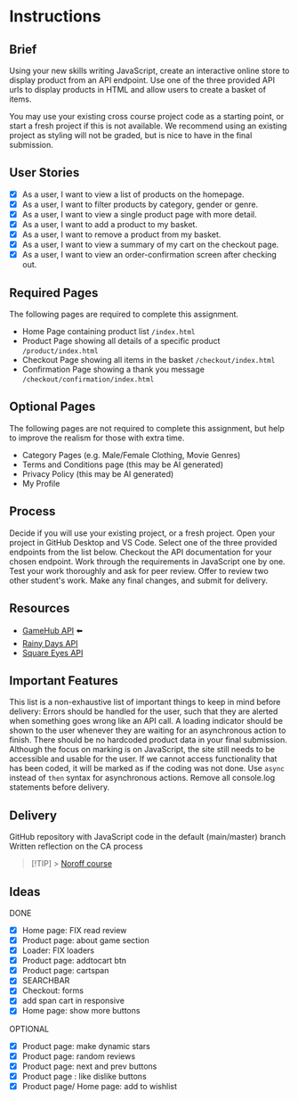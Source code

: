 # Instructions

## Brief

Using your new skills writing JavaScript, create an interactive online store to display product from an API endpoint. Use one of the three provided API urls to display products in HTML and allow users to create a basket of items.

You may use your existing cross course project code as a starting point, or start a fresh project if this is not available. We recommend using an existing project as styling will not be graded, but is nice to have in the final submission.

## User Stories

- [x] As a user, I want to view a list of products on the homepage.
- [x] As a user, I want to filter products by category, gender or genre.
- [x] As a user, I want to view a single product page with more detail.
- [x] As a user, I want to add a product to my basket.
- [x] As a user, I want to remove a product from my basket.
- [x] As a user, I want to view a summary of my cart on the checkout page.
- [x] As a user, I want to view an order-confirmation screen after checking out.

## Required Pages

The following pages are required to complete this assignment.

- Home Page containing product list `/index.html`
- Product Page showing all details of a specific product `/product/index.html`
- Checkout Page showing all items in the basket `/checkout/index.html`
- Confirmation Page showing a thank you message `/checkout/confirmation/index.html`

## Optional Pages

The following pages are not required to complete this assignment, but help to improve the realism for those with extra time.

- Category Pages (e.g. Male/Female Clothing, Movie Genres)
- Terms and Conditions page (this may be AI generated)
- Privacy Policy (this may be AI generated)
- My Profile

## Process

Decide if you will use your existing project, or a fresh project.
Open your project in GitHub Desktop and VS Code.
Select one of the three provided endpoints from the list below.
Checkout the API documentation for your chosen endpoint.
Work through the requirements in JavaScript one by one.
Test your work thoroughly and ask for peer review.
Offer to review two other student's work.
Make any final changes, and submit for delivery.

## Resources

- [GameHub API](https://docs.noroff.dev/ecom-endpoints/gamehub) ⬅️
- [Rainy Days API](https://docs.noroff.dev/ecom-endpoints/rainy-days)
- [Square Eyes API](https://docs.noroff.dev/ecom-endpoints/square-eyes)

## Important Features

This list is a non-exhaustive list of important things to keep in mind before delivery:
Errors should be handled for the user, such that they are alerted when something goes wrong like an API call.
A loading indicator should be shown to the user whenever they are waiting for an asynchronous action to finish.
There should be no hardcoded product data in your final submission.
Although the focus on marking is on JavaScript, the site still needs to be accessible and usable for the user. If we cannot access functionality that has been coded, it will be marked as if the coding was not done.
Use `async` instead of `then` syntax for asynchronous actions.
Remove all console.log statements before delivery.

## Delivery

GitHub repository with JavaScript code in the default (main/master) branch
Written reflection on the CA process

> [!TIP] > [Noroff course](https://mollify.noroff.dev/content/feu1/javascript-1/module-1?nav=course)

## Ideas

DONE

- [x] Home page: FIX read review
- [x] Product page: about game section
- [x] Loader: FIX loaders
- [x] Product page: addtocart btn
- [x] Product page: cartspan
- [x] SEARCHBAR
- [x] Checkout: forms
- [x] add span cart in responsive
- [x] Home page: show more buttons

OPTIONAL

- [x] Product page: make dynamic stars
- [x] Product page: random reviews
- [x] Product page: next and prev buttons
- [x] Product page : like dislike buttons
- [x] Product page/ Home page: add to wishlist
